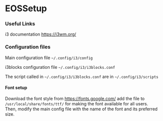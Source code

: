 # EOSSetup
### Useful Links
i3 documentation https://i3wm.org/

### Configuration files
Main configuration file `~/.config/i3/config`

i3blocks configuration file `~/.config/i3/i3blocks.conf`

The script called in `~/.config/i3/i3blocks.conf` are in `~/.config/i3/scripts`

#### Font setup

Download the font style from https://fonts.google.com/ add the file to `/usr/local/share/fonts/ttf/` for making the font available for all users. Then, modify the main config file with the name of the font and its preferred size.

